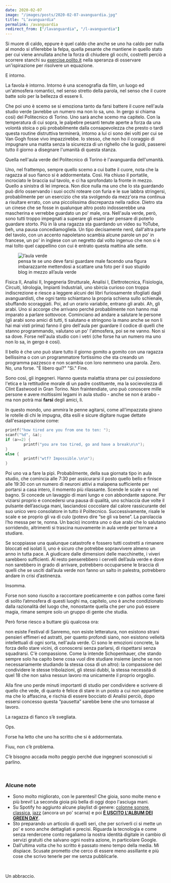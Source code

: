 ```yaml
---
date: 2020-02-07
image: "/images/posts/2020-02-07-avanguardia.jpg"
title: "L’avanguardia"
permalink: /avanguardia
redirect_from: ["/lavanguardia", "/l-avanguardia"]
---
```

Si muore di caldo, eppure è quel caldo che anche se uno ha caldo per nulla al mondo si sfilerebbe la felpa, quella pesante che mantiene in quello stato per cui viene annullata anche la forza di chiudere gli occhi, costretti perciò a scorrere stanchi su [exercise.polito.it](https://exercise.polito.it "Esercizi - Politecnico di Torino") nella speranza di osservare un'ispirazione per risolvere un equazione.

E intorno.

La favola è intorno. Intorno è una scenografia da film, un luogo ed un'atmosfera romantici, nel senso stretto della parola, nel senso che il cuore batte solo per la bellezza di essere lì.

Che poi uno è scemo se si emoziona tanto da farsi battere il cuore nell'aula studio verde (avrebbe un numero ma non lo sa, uno. In gergo si chiama così) del Politecnico di Torino. Uno sarà anche scemo ma capitelo. Con la temperatura di cui sopra, le palpebre pesanti tenute aperte a forza da una volontà stoica o più probabilmente dalla consapevolezza che presto o tardi questa routine distruttiva terminerà, intorno a lui ci sono dei volti per cui se Van Gogh fosse vivo impazzirebbe. Io stesso, che non ho il coraggio di impugnare una matita senza la sicurezza di un righello che la guidi, passerei tutto il giorno a disegnare l'umanità di questa stanza.

Quella nell'aula verde del Politecnico di Torino è l'avanguardia dell'umanità.

Uno, nel frattempo, sempre quello scemo a cui batte il cuore, nota che la ragazza al suo fianco si è addormentata. Così. Ha chiuso il portatile, incrociato le braccia sul tavolo, e ci ha sprofondato la fronte in mezzo. Quello a sinistra di lei impreca. Non dice nulla ma uno che lo sta guardando può dirlo osservando i suoi occhi roteare con furia e le sue labbra stringersi, probabilmente per un esercizio che sta svolgendo da mezz'ora ma continua a risultare errato, con una piccolissima discrepanza nella radice. Dietro sta un cinese che se fosse in qualunque altro posto indosserebbe una mascherina e verrebbe guardato un po' male, ora. Nell'aula verde, però, sono tutti troppo impegnati a superare gli esami per pensare di poterlo guardare storto. Più in là una ragazza sta guardando un video su YoTube, beh, una pausa concediamogliela. Un tipo decisamente nerd, dall'altra parte del tavolo, con un accento napoletano scambia alcune parole un po' in francese, un po' in inglese con un negretto dal volto ingenuo che non si è mai tolto quel cappellino con cui è entrato questa mattina alle sette.

<figure>
	<img class="u-photo" src="{{ page.image }}" alt="l’aula verde" title="l’aula verde" />
	<figcaption>pensa te se uno deve farsi guardare male facendo una figura imbarazzante mettendosi a scattare una foto per il suo stupido blog in mezzo all’aula verde</figcaption>
</figure>

Fisica II, Analisi II, Ingegneria Strutturale, Analisi I, Elettrotecnica, Fisiologia, Circuiti, Idrologia, Impianti Industriali, uno sbircia curioso con troppa indiscrezione e riesce a leggere alcuni dei libri furiosamente sfogliati dagli avanguardisti, che ogni tanto schiantano la propria schiena sullo schienale, sbuffando scoraggiati. Poi, ad un orario variabile, entrano gli arabi. Ah, gli arabi. Uno si accorge che arrivano perché probabilmente non hanno mai imparato a parlare sottovoce. Cominciano ad andare a salutare le persone (gli arabi sono amici di tutti, ti salutano e stringono la mano anche se non li hai mai visti prima) fanno il giro dell'aula per guardare il codice di quelli che stanno programmando, valutano un po' l'atmosfera, poi se ne vanno. Non si sa dove. Forse nell'aula studio con i vetri (che forse ha un numero ma uno non lo sa, in gergo è così).

Il bello è che uno può stare tutto il giorno gomito a gomito con una ragazza bellissima o con un programmatore fortissimo che sta creando un programma pazzesco e non scambia con loro nemmeno una parola. Zero. No, una forse. "È libero qui?" "Sì." Fine.

Sono così, gli ingegneri. Hanno questa malattia strana per cui possiedono l'etica e la rettitudine morale di un padre costituente, ma la socievolezza di Clint Eastwood in Gran Torino. Non fraintendiate, uno può conoscere mille persone e avere moltissimi legami in aula studio - anche se non è arabo - ma non potrà mai **farsi** degli amici, lì.

In questo mondo, uno ammira le penne agitarsi, come all'impazzata girano le rotelle di chi le impugna, dita esili e sicure digitare nugae dettate dall'esasperazione come:

```c
printf("how tired are you from one to ten: ");
scanf("%d", &a);
if (a>=2) {
		printf("you are too tired, go and have a break\n\n");
}
else {
		printf("wtf? Impossible.\n\n");
}
```

Poi uno va a fare la pipì. Probabilmente, della sua giornata tipo in aula studio, che comincia alle 7:30 per assicurarsi il posto quello bello e finisce alle 19:30 con un numero di neuroni attivi a malapena sufficiente per portarsi a casa intero, il momento più rilassante. Scende le scale e va nel bagno. Si concede un lavaggio di mani lungo e con abbondante sapone. Per viziarsi proprio e concedersi una pausa di qualità, uno schiaccia due volte il pulsante dell’asciuga mani, lasciandosi coccolare dal calore rassicurante del suo unico vero consolatore in tutto il Politecnico. Successivamente, risale le scale e se proprio gli va di culo (potevo dire “se gli va bene”. La parolaccia l’ho messa per te, nonna. Un bacio) incontra uno o due arabi che lo salutano sorridendo, altrimenti si trascina nuovamente in aula verde per tornare a studiare.

Se scoppiasse una qualunque catastrofe e fossero tutti costretti a rimanere bloccati ed isolati lì, uno è sicuro che potrebbe sopravvivere almeno un anno in tutta pace. A giudicare dalle dimensioni delle macchinette, i viveri sarebbero sufficienti. Al resto penserebbero i cervelli dell’aula verde e dove non sarebbero in grado di arrivare, potrebbero occuparsene le braccia di quelli che se usciti dall’aula verde non fanno un salto in palestra, potrebbero andare in crisi d’astinenza. 

Insomma.

Forse non sono riuscito a raccontare poeticamente e con pathos come farei di solito l’atmosfera di questi luoghi ma, capitelo, uno è anche condizionato dalla razionalità del luogo che, nonostante quella che per uno può essere magia, rimane sempre solo un gruppo di gente che studia.

Però forse riesco a buttare giù qualcosa ora:

non esiste Festival di Sanremo, non esiste letteratura, non esistono strani pensieri effimeri ed astratti, per quanto profondi siano, non esistono velleità intellettuali di ogni sorta, nell'aula verde. Ci sono le emozioni concrete, la forza dello stare vicini, di conoscersi senza parlarsi, di rispettarsi senza squadrarsi. C'è compassione. Come la intende Schopenhauer, che stando sempre solo ha capito bene cosa vuol dire studiare insieme (anche se non necessariamente studiando la stessa cosa di un altro): la compassione del condividere le stesse tribolazioni, gli stessi dubbi, la stessa necessità di quel 18 che non salva nessun lavoro ma unicamente il proprio orgoglio.

Alla fine uno perde minuti importanti di studio per condividere e scrivere di quello che vede, di quanto è felice di stare in un posto a cui non appartiene ma che lo affascina, e rischia di essere bocciato di Analisi perciò, dopo essersi concesso questa “pausetta” sarebbe bene che uno tornasse al lavoro.

La ragazza di fianco s’è svegliata.

Ops.

Forse ha letto che uno ha scritto che si è addormentata.

Fiuu, non c’è problema.

C’è bisogno accada molto peggio perché due ingegneri sconosciuti si parlino.

<br />

### Alcune note

- Sono molto migliorato, con le parentesi! Che gioia, sono molte meno e più brevi! La seconda gioia più bella di oggi dopo l'asciuga mani.
- Su Spotify ho aggiunto alcune playlist di genere: <a href="https://open.spotify.com/playlist/3qDRvzxctHpIJHkQkfh4iw?si=h55YC_wKQnWJkMy--7AqrA"  target="_blank">colonne sonore</a>, <a href="https://open.spotify.com/playlist/6HoYKPeXi13rNZF9ppraP6?si=MvQdPWo0RZm6-fuojJ9qkA"  target="_blank">classica</a>, <a href="https://open.spotify.com/playlist/5RLKmuPGMLXNEYjsiX1jcQ?si=PLE_KOL9TIe3Y7cFhw8q0A"  target="_blank">jazz</a> (ancora un po' scarna) e poi <a href="https://youtu.be/18EmOXEsmlw"  target="_blank">**È USCITO L'ALBUM DEI GREEN DAY**</a>.
- Sto preparando un articolo di quelli seri, che per scriverli ci si mette un po' e sono anche dettagliati e precisi. Riguarda la tecnologia e come senza rendercene conto regaliamo la nostra identità digitale in cambio di servizi gratuiti che salvano ogni nostra azione, in particolare Google.
- Dall'ultima volta che ho scritto è passato meno tempo della media. Mi dispiace. Scusate prometto che cerco di essere meno assillante e più cose che scrivo tenerle per me senza pubblicarle.

<br />

Un abbraccio.
